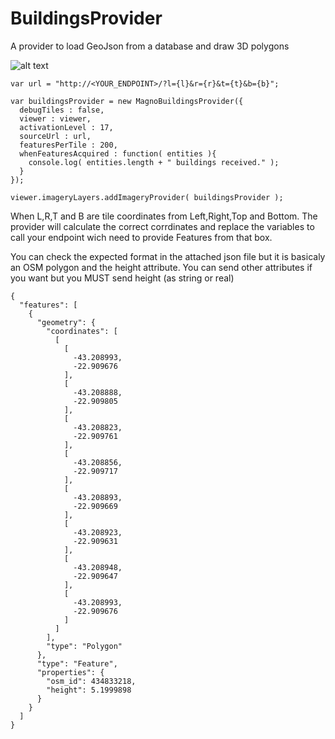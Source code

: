 # BuildingsProvider
A provider to load GeoJson from a database and draw 3D polygons 

![alt text](https://github.com/icemagno/cesium-providers/blob/master/buildingsprovider/screen.jpg?raw=true)


```
var url = "http://<YOUR_ENDPOINT>/?l={l}&r={r}&t={t}&b={b}";

var buildingsProvider = new MagnoBuildingsProvider({
  debugTiles : false,
  viewer : viewer,
  activationLevel : 17,
  sourceUrl : url,
  featuresPerTile : 200,
  whenFeaturesAcquired : function( entities ){
    console.log( entities.length + " buildings received." );
  }
});

viewer.imageryLayers.addImageryProvider( buildingsProvider );
```
When L,R,T and B are tile coordinates from Left,Right,Top and Bottom. The provider will calculate the correct corrdinates and replace the variables to call your endpoint wich need to provide Features from that box. 


You can check the expected format in the attached json file but it is basicaly an OSM polygon and the height attribute. You can send other attributes if you want but you MUST send height (as string or real)
```
{
  "features": [
    {
      "geometry": {
        "coordinates": [
          [
            [
              -43.208993,
              -22.909676
            ],
            [
              -43.208888,
              -22.909805
            ],
            [
              -43.208823,
              -22.909761
            ],
            [
              -43.208856,
              -22.909717
            ],
            [
              -43.208893,
              -22.909669
            ],
            [
              -43.208923,
              -22.909631
            ],
            [
              -43.208948,
              -22.909647
            ],
            [
              -43.208993,
              -22.909676
            ]
          ]
        ],
        "type": "Polygon"
      },
      "type": "Feature",
      "properties": {
        "osm_id": 434833218,
        "height": 5.1999898
      }
    }
  ]
}
```



